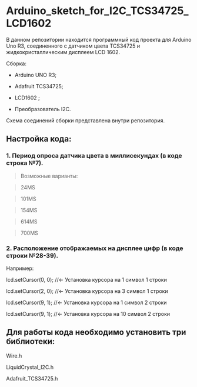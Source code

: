 # Arduino_sketch_for_I2C_TCS34725_LCD1602

В данном репозитории находится программный код проекта для Arduino Uno R3, соединенного с датчиком цвета TCS34725 и жидкокристаллическим дисплеем LCD 1602.

Сборка:

* Arduino UNO R3;

* Adafruit TCS34725;

* LCD1602 ;

* Преобразователь I2C.

Схема соединений сборки представлена внутри репозитория.

## Настройка кода:

### 1. Период опроса датчика цвета в миллисекундах (в коде строка №7). 

> Возможные варианты: 

> 24MS 

> 101MS 

> 154MS 

> 614MS 

> 700MS

### 2. Расположение отображаемых на дисплее цифр (в коде строки №28-39).

Например:

lcd.setCursor(0, 0);    //<- Установка курсора на 1 символ 1 строки

lcd.setCursor(2, 0);    //<- Установка курсора на 3 символ 1 строки

lcd.setCursor(9, 1);    //<- Установка курсора на 1 символ 2 строки

lcd.setCursor(9, 1);    //<- Установка курсора на 10 символ 2 строки

## Для работы кода необходимо установить три библиотеки:

Wire.h

LiquidCrystal_I2C.h

Adafruit_TCS34725.h